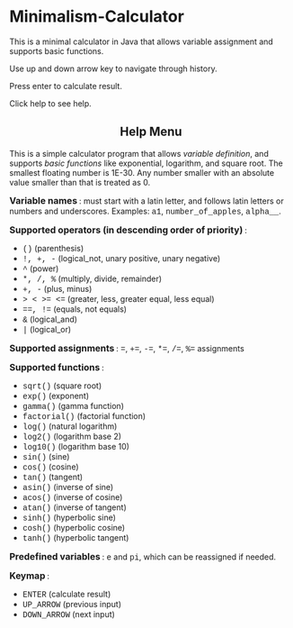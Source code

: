 # Minimalism-Calculator

This is a minimal calculator in Java that allows variable assignment and supports basic functions.

Use up and down arrow key to navigate through history.

Press enter to calculate result.

Click help to see help.

<h2>
    <center>Help Menu</center>
</h2>
<p>
    This is a simple calculator program that allows <i>variable definition</i>, and
    supports <i>basic functions</i> like exponential, logarithm, and square root.
    The smallest floating number is 1E-30.
    Any number smaller with an absolute value smaller than that is treated as 0.
</p>
<p><b>
        <font size="+0.5">Variable names</font>
    </b>:
    must start with a latin letter, and follows latin letters or
    numbers and underscores. Examples: <font face="Courier">a1</font>,
    <font face="Courier">number_of_apples</font>,
    <font face="Courier">alpha__</font>.</p>
<p><b>
        <font size="+0.5">Supported operators (in descending order of priority)</font>
    </b>: <br>
<ul>
    <li>
        <font face="Courier">()</font> (parenthesis)
    </li>
    <li>
        <font face="Courier">!, +, -</font> (logical_not, unary positive, unary negative)
    </li>
    <li>
        <font face="Courier">^</font> (power)
    </li>
    <li>
        <font face="Courier">*, /, %</font> (multiply, divide, remainder)
    </li>
    <li>
        <font face="Courier">+, -</font> (plus, minus)
    </li>
    <li>
        <font face="Courier">&gt; &lt; &gt;= &lt;=</font> (greater, less, greater equal, less equal)
    </li>
    <li>
        <font face="Courier">==, !=</font> (equals, not equals)
    </li>
    <li>
        <font face="Courier">&</font> (logical_and)
    </li>
    <li>
        <font face="Courier">|</font> (logical_or)
    </li>
</ul>
<p><b>
        <font size="+0.5">Supported assignments</font>
    </b>: <font face="Courier">=</font>,
    <font face="Courier">+=</font>,
    <font face="Courier">-=</font>,
    <font face="Courier">*=</font>,
    <font face="Courier">/=</font>,
    <font face="Courier">%=</font> assignments</p>
<p><b>
        <font size="+0.5">Supported functions</font>
    </b>:
<ul>
    <li>
        <font face="Courier">sqrt()</font> (square root)
    </li>
    <li>
        <font face="Courier">exp()</font> (exponent)
    </li>
    <li>
        <font face="Courier">gamma()</font> (gamma function)
    </li>
    <li>
        <font face="Courier">factorial()</font> (factorial function)
    </li>
    <li>
        <font face="Courier">log()</font> (natural logarithm)
    </li>
    <li>
        <font face="Courier">log2()</font> (logarithm base 2)
    </li>
    <li>
        <font face="Courier">log10()</font> (logarithm base 10)
    </li>
    <li>
        <font face="Courier">sin()</font> (sine)
    </li>
    <li>
        <font face="Courier">cos()</font> (cosine)
    </li>
    <li>
        <font face="Courier">tan()</font> (tangent)
    </li>
    <li>
        <font face="Courier">asin()</font> (inverse of sine)
    </li>
    <li>
        <font face="Courier">acos()</font> (inverse of cosine)
    </li>
    <li>
        <font face="Courier">atan()</font> (inverse of tangent)
    </li>
    <li>
        <font face="Courier">sinh()</font> (hyperbolic sine)
    </li>
    <li>
        <font face="Courier">cosh()</font> (hyperbolic cosine)
    </li>
    <li>
        <font face="Courier">tanh()</font> (hyperbolic tangent)
    </li>
</ul>
<p><b>
        <font size="+0.5">Predefined variables</font>
    </b>: <font face="Courier">e</font>
    and <font face="Courier">pi</font>, which can be reassigned if needed.</p>
<p><b>
        <font size="+0.5">Keymap</font>
    </b>:
<ul>
    <li>
        <font face="Courier">ENTER</font> (calculate result)
    </li>
    <li>
        <font face="Courier">UP_ARROW</font> (previous input)
    </li>
    <li>
        <font face="Courier">DOWN_ARROW</font> (next input)
    </li>
</ul><br>
